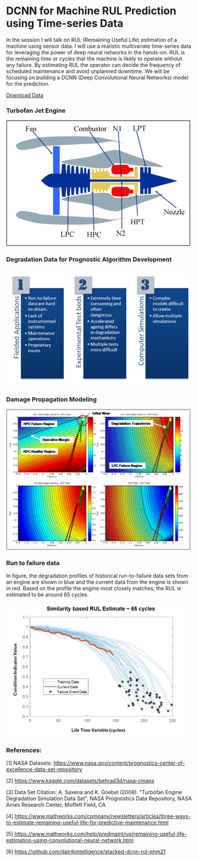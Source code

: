 # DCNN for Machine RUL Prediction using Time-series Data

In the session I will talk on RUL (Remaining Useful Life) estimation of a machine using sensor data. I will use a realistic multivariate time-series data for leveraging the power of deep neural networks in the hands-on. RUL is the remaining time or cycles that the machine is likely to operate without any failure. By estimating RUL the operator can decide the frequency of scheduled maintenance and avoid unplanned downtime. We will be focusing on building a DCNN (Deep Convolutional Neural Networks) model for the prediction.

[Download Data](https://data.nasa.gov/Aerospace/CMAPSS-Jet-Engine-Simulated-Data/ff5v-kuh6)

### Turbofan Jet Engine
<img src='pics/engine_schematic.jpg' width=500>

### Degradation Data for Prognostic Algorithm Development
<img src='pics/data_challenges.jpg' width=500>

### Damage Propagation Modeling
<img src='pics/operative_margins.jpg' width=500>

### Run to failure data
In figure, the degradation profiles of historical run-to-failure data sets from an engine are shown in blue and the current data from the engine is shown in red. Based on the profile the engine most closely matches, the RUL is estimated to be around 65 cycles.

<img src='pics/run_to_failure_plot.jpg' width=500>

### References:
[1] NASA Datasets: https://www.nasa.gov/content/prognostics-center-of-excellence-data-set-repository

[2] https://www.kaggle.com/datasets/behrad3d/nasa-cmaps

[3] Data Set Citation: A. Saxena and K. Goebel (2008). "Turbofan Engine Degradation Simulation Data Set", NASA Prognostics Data Repository, NASA Ames Research Center, Moffett Field, CA

[4] https://www.mathworks.com/company/newsletters/articles/three-ways-to-estimate-remaining-useful-life-for-predictive-maintenance.html 

[5] https://www.mathworks.com/help/predmaint/ug/remaining-useful-life-estimation-using-convolutional-neural-network.html

[6] https://github.com/datrikintelligence/stacked-dcnn-rul-phm21